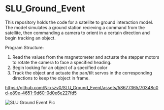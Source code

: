 # SLU_Ground_Event
This repository holds the code for a satellite to ground interaction model. The model simulates a ground station recieving a command from the satellite, then commanding a camera to orient in a certain direction and begin tracking an object.

Program Structure:
1. Read the values from the magnetometer and actuate the stepper motors to rotate the camera to face a specified heading.
2. Begin looking for an object of a specified color
3. Track the object and actuate the pan/tilt servos in the corresponding directions to keep the object in frame. 



https://github.com/Nrxszv0/SLU_Ground_Event/assets/58677365/70348c0d-e89e-4651-9d60-0d0e6e227fd5

![SLU Ground Event Pic](https://github.com/Nrxszv0/SLU_Ground_Event/assets/58677365/74beb69c-8485-490a-a391-ed2ef17bb25e)
